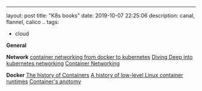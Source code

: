 ---
layout: post
title: "K8s books"
date: 2019-10-07 22:25:06
description: canal, flannel, calico ..
tags:
 - cloud

**General**

**Network**
[container networking from docker to kubernetes](https://www.li9.com/wp-content/uploads/2018/07/Container-Networking-Docker-Kubernetes-180701.pdf)
[Diving Deep into kubernetes networking](https://info.rancher.com/hubfs/eBooks,%20reports,%20and%20whitepapers/Diving%20Deep%20Into%20Kubernetes%20Networking.pdf)
[Container Networking](http://events17.linuxfoundation.org/sites/events/files/slides/Container%20Networking%20Deep%20Dive.pdf)



**Docker**
[The history of Containers](https://www.redhat.com/en/blog/history-containers)
[A history of low-level Linux container runtimes](https://opensource.com/article/18/1/history-low-level-container-runtimes)
[Container's anotomy](https://www.slideshare.net/jpetazzo/anatomy-of-a-container-namespaces-cgroups-some-filesystem-magic-linuxcon)

